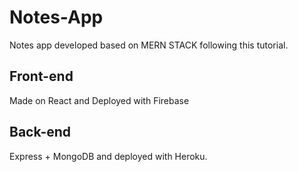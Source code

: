 # Notes-App
Notes app developed based on MERN STACK following this tutorial. 

## Front-end
Made on React and Deployed with Firebase

## Back-end

Express + MongoDB and deployed with Heroku.


